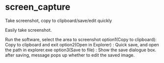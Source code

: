 # screen_capture
Take screenshot, copy to clipboard/save/edit quickly

Easily take screenshot.

Run the software, select the area to screenshot
  option1(Copy to clipboard): Copy to clipboard and exit
  option2(Open in Explorer) : Quick save, and open the path in explorer.exe
  option3(Save to file)     : Show the save dialogue box. after saving, message pops up whether to edit the saved image.
  
